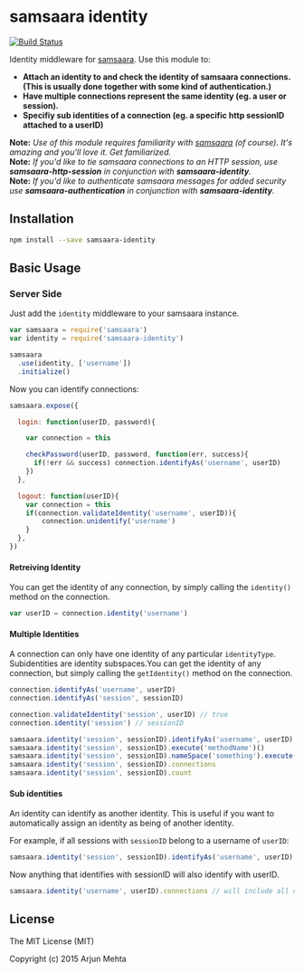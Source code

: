 # samsaara identity

[![Build Status](https://travis-ci.org/arjunmehta/node-samsaara-identity.svg?branch=1.0.0)](https://travis-ci.org/arjunmehta/node-samsaara-identity)

Identity middleware for [samsaara](https://www.github.com/arjunmehta/node-samsaara). Use this module to:

- **Attach an identity to and check the identity of samsaara connections. (This is usually done together with some kind of authentication.)**
- **Have multiple connections represent the same identity (eg. a user or session).**
- **Specifiy sub identities of a connection (eg. a specific http sessionID attached to a userID)**

**Note:** _Use of this module requires familiarity with [samsaara](https://www.github.com/arjunmehta/node-samsaara) (of course). It's amazing and you'll love it. Get familiarized._<br/>
**Note:** _If you'd like to tie samsaara connections to an HTTP session, use **samsaara-http-session** in conjunction with **samsaara-identity**._<br/>
**Note:** _If you'd like to authenticate samsaara messages for added security use **samsaara-authentication** in conjunction with **samsaara-identity**._

## Installation

```bash
npm install --save samsaara-identity
```

## Basic Usage

### Server Side

Just add the `identity` middleware to your samsaara instance.

```javascript
var samsaara = require('samsaara')
var identity = require('samsaara-identity')

samsaara
  .use(identity, ['username'])
  .initialize()
```

Now you can identify connections:
```javascript
samsaara.expose({

  login: function(userID, password){

    var connection = this

    checkPassword(userID, password, function(err, success){
      if(!err && success) connection.identifyAs('username', userID)
    })
  },

  logout: function(userID){
    var connection = this
    if(connection.validateIdentity('username', userID)){
        connection.unidentify('username')
    }
  },
})
```

#### Retreiving Identity
You can get the identity of any connection, by simply calling the `identity()` method on the connection.

```javascript
var userID = connection.identity('username')
```


#### Multiple Identities
A connection can only have one identity of any particular `identityType`.
Subidentities are identity subspaces.You can get the identity of any connection, but simply calling the `getIdentity()` method on the connection.

```javascript
connection.identifyAs('username', userID)
connection.identifyAs('session', sessionID)

connection.validateIdentity('session', userID) // true
connection.identity('session') // sessionID

samsaara.identity('session', sessionID).identifyAs('username', userID)
samsaara.identity('session', sessionID).execute('methodName')()
samsaara.identity('session', sessionID).nameSpace('something').execute('methodName')()
samsaara.identity('session', sessionID).connections
samsaara.identity('session', sessionID).count
```

#### Sub identities
An identity can identify as another identity. This is useful if you want to automatically assign an identity as being of another identity.

For example, if all sessions with `sessionID` belong to a username of `userID`:

```javascript
samsaara.identity('session', sessionID).identifyAs('username', userID)
```

Now anything that identifies with sessionID will also identify with userID.

```javascript
samsaara.identity('username', userID).connections // will include all connections from sessionID too.
```

## License
The MIT License (MIT)

Copyright (c) 2015 Arjun Mehta